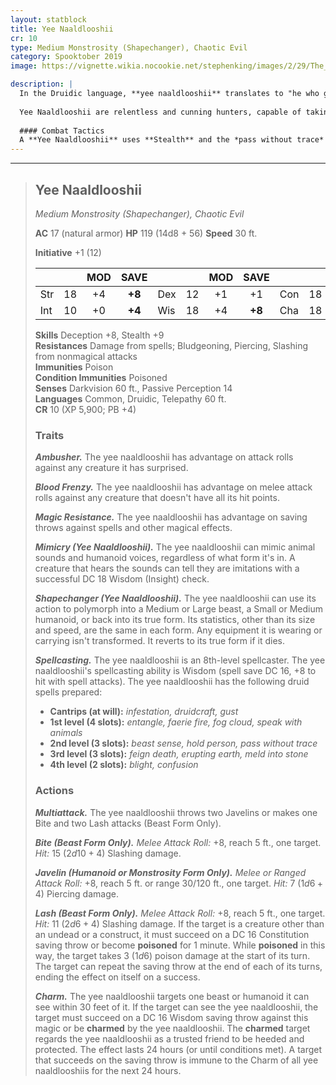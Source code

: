 ```yaml
---
layout: statblock
title: Yee Naaldlooshii
cr: 10
type: Medium Monstrosity (Shapechanger), Chaotic Evil
category: Spooktober 2019
image: https://vignette.wikia.nocookie.net/stephenking/images/2/29/The_Wendigo.jpg/revision/latest?cb=20150316180502

description: |
  In the Druidic language, **yee naaldlooshii** translates to "he who goes on all fours.” They are more commonly known as **Skinwalkers**, the twisted reflections of druids who sought access to the highest levels of magic through the most nefarious and darkest means: sacrificing a loved one to the powers of the Shadowfell. They are the embodiment of corruption and unnatural decay, performing perverse ceremonies and manipulating natural magic for evil.
  
  Yee Naaldlooshii are relentless and cunning hunters, capable of taking the form of any number of beasts or hybrid creatures. They use **Mimicry** and **Shapechanger** to lure unsuspecting victims, often taking on the identity of a common traveler or a member of an adventuring party. Their true form is a corrupted reflection of their previous humanoid appearance, often accompanied by the stench of death.
  
  #### Combat Tactics
  A **Yee Naaldlooshii** uses **Stealth** and the *pass without trace* spell to remain hidden, seeking to **surprise** the party. It utilizes **Blood Frenzy** to press its advantage in melee, making a frenzy of **Multiattacks** (Bite and Lash) in its beast form or using its spells (*blight, erupting earth*) to deal burst damage. It uses **Charm** and its powerful **Spellcasting** (*beast bond, speak with animals*) to sow chaos and control both humanoids and animals, turning a forest into its thrall. When cornered, it uses its high AC and resistances, then leverages *entangle, fog cloud*, or *meld into stone* in combination with its **Shapechanger** ability to slip away before it can be truly defeated.
---
```


___
> ## Yee Naaldlooshii
> *Medium Monstrosity (Shapechanger), Chaotic Evil*
> 
> **AC** 17 (natural armor) **HP** 119 (14d8 + 56) **Speed** 30 ft.
> 
> **Initiative** +1 (12)
>
> | | | MOD | SAVE | | | MOD | SAVE | | | MOD | SAVE |
> |:--|:-:|:----:|:----:|:--|:-:|:----:|:----:|:--|:-:|:----:|:----:|
> |Str| 18| +4 | **+8** |Dex| 12| +1 | +1 |Con| 18| +4 | +4 |
> |Int| 10| +0 | **+4** |Wis| 18| +4 | **+8** |Cha| 18| +4 | **+8** |
>
> **Skills** Deception +8, Stealth +9  
> **Resistances** Damage from spells; Bludgeoning, Piercing, Slashing from nonmagical attacks  
> **Immunities** Poison  
> **Condition Immunities** Poisoned  
> **Senses** Darkvision 60 ft., Passive Perception 14  
> **Languages** Common, Druidic, Telepathy 60 ft.  
> **CR** 10 (XP 5,900; PB +4)
>
> ### Traits
>
> ***Ambusher.*** The yee naaldlooshii has advantage on attack rolls against any creature it has surprised.
>
> ***Blood Frenzy.*** The yee naaldlooshii has advantage on melee attack rolls against any creature that doesn't have all its hit points.
>
> ***Magic Resistance.*** The yee naaldlooshii has advantage on saving throws against spells and other magical effects.
>
> ***Mimicry (Yee Naaldlooshii).*** The yee naaldlooshii can mimic animal sounds and humanoid voices, regardless of what form it's in. A creature that hears the sounds can tell they are imitations with a successful DC 18 Wisdom (Insight) check.
>
> ***Shapechanger (Yee Naaldlooshii).*** The yee naaldlooshii can use its action to polymorph into a Medium or Large beast, a Small or Medium humanoid, or back into its true form. Its statistics, other than its size and speed, are the same in each form. Any equipment it is wearing or carrying isn't transformed. It reverts to its true form if it dies.
>
> ***Spellcasting.*** The yee naaldlooshii is an 8th-level spellcaster. The yee naaldlooshii's spellcasting ability is Wisdom (spell save DC 16, +8 to hit with spell attacks). The yee naaldlooshii has the following druid spells prepared:
> * **Cantrips (at will):** *infestation, druidcraft, gust*
> * **1st level (4 slots):** *entangle, faerie fire, fog cloud, speak with animals*
> * **2nd level (3 slots):** *beast sense, hold person, pass without trace*
> * **3rd level (3 slots):** *feign death, erupting earth, meld into stone*
> * **4th level (2 slots):** *blight, confusion*
>
> ### Actions
>
> ***Multiattack.*** The yee naaldlooshii throws two Javelins or makes one Bite and two Lash attacks (Beast Form Only).
>
> ***Bite (Beast Form Only).*** *Melee Attack Roll:* +8, reach 5 ft., one target. *Hit:* 15 ($2d10 + 4$) Slashing damage.
>
> ***Javelin (Humanoid or Monstrosity Form Only).*** *Melee or Ranged Attack Roll:* +8, reach 5 ft. or range 30/120 ft., one target. *Hit:* 7 ($1d6 + 4$) Piercing damage.
>
> ***Lash (Beast Form Only).*** *Melee Attack Roll:* +8, reach 5 ft., one target. *Hit:* 11 ($2d6 + 4$) Slashing damage. If the target is a creature other than an undead or a construct, it must succeed on a DC 16 Constitution saving throw or become **poisoned** for 1 minute. While **poisoned** in this way, the target takes 3 ($1d6$) poison damage at the start of its turn. The target can repeat the saving throw at the end of each of its turns, ending the effect on itself on a success.
>
> ***Charm.*** The yee naaldlooshii targets one beast or humanoid it can see within 30 feet of it. If the target can see the yee naaldlooshii, the target must succeed on a DC 16 Wisdom saving throw against this magic or be **charmed** by the yee naaldlooshii. The **charmed** target regards the yee naaldlooshii as a trusted friend to be heeded and protected. The effect lasts 24 hours (or until conditions met). A target that succeeds on the saving throw is immune to the Charm of all yee naaldlooshiis for the next 24 hours.